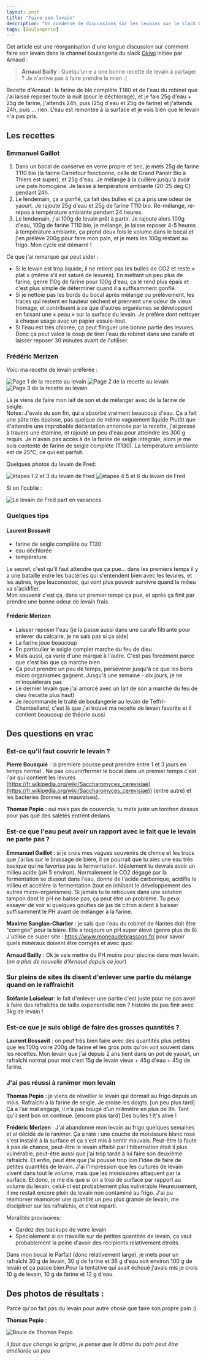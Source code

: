 ```yaml
---
layout: post
title: "Faire son levain"
description: "Un condensé de discussions sur les levains sur le slack Okiwi"
tags: [Boulangerie]
---
```


Cet article est une réorganisation d'une longue discussion sur comment faire son levain dans le channel boulangerie
du slack [Okiwi](okiwi-fr.slack.com/) initiée par Arnaud :

> **Arnaud Bailly** : Quelqu'un·e a une bonne recette de levain à partager ? Je n'arrive pas à faire prendre le mien :(

Recette d'Arnaud : la farine de blé complète T180 et de l'eau du robinet que j'ai laissé reposer toute
la nuit (pour le déchlorage), et je fais 25g d'eau + 25g de farine, j'attends 24h, puis (25g d'eau et 25g de farine) et 
j'attends 24h, puis ... rien. L'eau est remontée à la surface et je vois bien que le levain n'a pas pris.

## Les recettes 

### Emmanuel Gaillot

1. Dans un bocal de conserve en verre propre et sec, je mets 25g de farine T110 bio (la farine Carrefour fonctionne, 
celle de Grand Panier Bio à Thiers est super), et 25g d'eau. Je mélange à la cuillère jusqu'à avoir une pate homogène. 
Je laisse à température ambiante (20-25 deg C) pendant 24h.
2. Le lendemain, ça a gonflé, ça fait des bulles et ça a pris une odeur de yaourt. Je rajoute 25g d'eau et 25g de
farine T110 bio. Re-mélange, re-repos à température ambiante pendant 24 heures.
3. Le lendemain, j'ai 100g de levain prêt à partir. Je rajoute alors 100g d'eau, 100g de farine T110 bio, je 
mélange, je laisse reposer 4-5 heures à température ambiante, ça prend deux fois le volume dans le bocal et j'en
prélève 200g pour faire mon pain, et je mets les 100g restant au frigo. Mon cycle est démarré !

Ce que j'ai remarqué qui peut aider :

* Si le levain est trop liquide, il ne retient pas les bulles de CO2 et reste « plat » (même s'il est saturé de levures). En mettant un peu plus de farine, genre 110g de farine pour 100g d'eau, ça le rend plus épais et c'est plus simple de déterminer quand il a suffisamment gonflé.
* Si je nettoie pas les bords du bocal après mélange ou prélèvement, les traces qui restent en hauteur sèchent et prennent une odeur de vieux fromage, et contribuent à ce que d'autres organismes se développent en faisant une « peau » sur la surface du levain. Je préfère dont nettoyer à chaque usage avec un papier essuie-tout.
*  Si l'eau est très chlorée, ça peut flinguer une bonne partie des levures. Donc ça peut valoir le coup de tirer l'eau du robinet dans une carafe et laisser reposer 30 minutes avant de l'utiliser.

### Frédéric Merizen

Voici ma recette de levain préférée : 

![Page 1 de la recette au levain](/images/levain%201.jpg)
![Page 2 de la recette au levain](/images/levain%202.jpg)
![Page 3 de la recette au levain](/images/levain%203.jpg)

Là je viens de faire mon lait de son et de mélanger avec de la farine de seigle.      
Notes: J'avais du son fin, qui a absorbé vraiment beaucoup d'eau. Ça a fait une pâte très épaisse, pas quelque de
même vaguement liquide  Plutôt que d'attendre une improbable décantation annoncée par la recette, j'ai
pressé à travers une étamine, et rajouté un peu d'eau pour atteindre les 300 g requis. Je n'avais pas
accès à de la farine de seigle intégrale, alors je me suis contenté de farine de seigle complète (T130).
La température ambiante est de 25°C, ce qui est parfait.

Quelques photos du levain de Fred: 

![étapes 1 2 et 3 du levain de Fred](/images/levain%20fred%201.jpeg)
![étapes 4 5 et 6 du levain de Fred](/images/levain%20fred%202.jpeg)

Si on l'oublie : 

![Le levain de Fred part en vacances](/images/levain.jpeg)


### Quelques tips 

#### Laurent Bossavit

* farine de seigle complète ou T130
* eau déchlorée
* température

Le secret, c'est qu'il faut attendre que ça pue… dans les premiers temps il y a une bataille entre les bactéries qui 
s'entendent bien avec les levures, et les autres, type leuconostoc, qui vont plus pouvoir survivre quand le milieu va 
s'acidifier.     
Mon souvenir c'est ça, dans un premier temps ça pue, et après ça finit par prendre une bonne odeur de levain frais.

#### Frédéric Merizen

* Laisser reposer l'eau (je la passe aussi dans une carafe filtrante pour enlever du calcaire, je ne sais pas si ça aide)
* La farine joue beaucoup
* En particulier le seigle complet marche du feu de dieu
* Mais aussi, ça varie d'une marque à l'autre. C'est pas forcément parce que c'est bio que ça marche bien
* Ça peut prendre un peu de temps, persévérer jusqu'à ce que les bons micro organismes gagnent. Jusqu'à une semaine - dix jours, je ne m'inquiéterais pas
* Le dernier levain que j'ai amorcé avec un lait de son a marché du feu de dieu (recette plus haut)
* Je recommande le traité de boulangerie au levain de Teffri-Chambelland, c'est là que j'ai trouvé ma recette de
levain favorite et il contient beaucoup de théorie aussi

## Des questions en vrac 

### Est-ce qu'il faut couvrir le levain ? 

**Pierre Bousquié** : la première pousse peut prendre entre 1 et 3 jours en temps normal . Ne pas couvrir/fermer le bocal dans un premier 
temps c'est l'air qui contient les levures [https://fr.wikipedia.org/wiki/Saccharomyces_cerevisiae](https://fr.wikipedia.org/wiki/Saccharomyces_cerevisiae)) (entre autre) 
et les bacteries (bonnes et mauvaises).

**Thomas Pepio** : oui mais pas de couvercle, tu mets juste un torchon dessus pour pas que des saletés entrent dedans

### Est-ce que l'eau peut avoir un rapport avec le fait que le levain ne parte pas ? 

**Emmanuel Gaillot** : si je crois mes vagues souvenirs de chimie et les trucs que j'ai lus sur le brassage de bière, il se pourrait que tu
aies une eau très basique qui ne favorise pas la fermentation. Idéalement tu devrais avoir un milieu acide (pH 5 
environ). Normalement le CO2 dégagé par la fermentation se dissout dans l'eau, donne de l'acide carbonique, acidifie le
milieu et accélère la fermentation (tout en inhibant le développement des autres micro-organismes). Si jamais tu te
retrouves dans une solution tampon dont le pH ne baisse pas, ça peut être un problème. Tu peux essayer de voir si
quelques gouttes de jus de citron aident à baisser suffisamment le PH avant de mélanger à la farine.

**Maxime Sanglan-Charlier** : je sais que l'eau du robinet de Nantes doit être "corrigée" pour la bière. Elle a toujours un pH super élevé (genre plus de 8). J'utilise ce
super site : https://www.moneaudebrassage.fr/ pour savoir quels minéraux doivent être corrigés et avec quoi.

**Arnaud Bailly** : Ok je vais mettre du PH moins pour piscine dans mon levain. (_on a plus de nouvelle d'Arnaud depuis ce jour_)

### Sur pleins de sites ils disent d'enlever une partie du mélange quand on le raffraichit

**Stéfanie Loiseleur**: le fait d'enlever une partie c'est juste pour ne pas avoir à faire des rafraîchis de taille exponentielle 
non ? histoire de pas finir avec 3kg de levain !

### Est-ce que je suis obligé de faire des grosses quantités ? 

**Laurent Bossavit** : on peut très bien faire avec des quantités plus petites que les 100g voire 200g de farine et
les gros pots qu'on voit souvent dans les recettes. Mon levain que j'ai depuis 2 ans tient dans un pot de 
yaourt, un rafraîchi normal pour moi c'est 15g de levain vieux + 45g d'eau + 45g de farine.


### J'ai pas réussi à ranimer mon levain 

**Thomas Pepio** : je viens de réveiller le levain qui dormait au frigo depuis un mois. Rafraîchi à la farine de
seigle. Je croise les doigts. [un peu plus tard] Ça a l’air mal engagé, il n’a pas bougé d’un milimètre en plus de 8h. 
Tant qu'il sent bon on continue. [encore plus tard] Des bulles ! It's alive ! 



**Frédéric Merizen** : J'ai abandonné mon levain au frigo quelques semaines et ai décidé de le ranimer. Ça a raté : une couche de
moisissure blanc rosé s'est installé à la surface et ça s'est mis à sentir mauvais. Peut-être la faute à pas de 
chance, peut-être le levain affaibli par l'hibernation était il plus vulnérable, peut-être aussi que j'ai trop
tardé à lui faire son deuxième rafraîchi. Et enfin, peut être que j'ai
poussé trop loin l'idée de faire de petites quantités de levain. J'ai l'impression que les cultures de levain vivent 
dans tout le volume, mais que les moisissures attaquent par la surface. Et donc, je me dis que si on a trop de surface
par rapport au volume du levain, celui-ci est probablement plus vulnérable.Heureusement, il me restait encore plein de 
levain non contaminé au frigo. J'ai pu réamorver réamorcer une quantité un peu plus grande de levain, me discipliner sur 
les rafraîchis, et c'est reparti.

Moralités provisoires: 

* Gardez des backups de votre levain
* Spécialement si on travaille sur de petites quantités de levain, ça vaut probablement la peine d'avoir des récipients relativement étroits.

Dans mon bocal le Parfait (donc relativement large), je mets pour un rafraîchi 30 g de levain, 30 g de farine et 36 g 
d'eau soit environ 100 g de levain et ça passe bien.Pour la tentative qui avait échoué j'avais mis je crois 10 g
de levain, 10 g de farine et 12 g d'eau.

## Des photos de résultats :

Parce qu'on fait pas du levain pour autre chose que faire son propre pain :) 

**Thomas Pepio** : 

![Boule de Thomas Pepio](/images/pain%20thomasp.jpeg)

*il faut que change la grigne, je pense que le dôme du pain peut être améliorée un peu*




